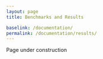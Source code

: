 ```yaml
---
layout: page
title: Benchmarks and Results

baselink: /documentation/
permalink: /documentation/results/
---
```


Page under construction